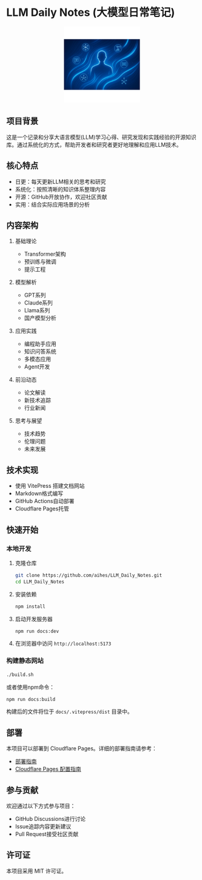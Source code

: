 # LLM Daily Notes (大模型日常笔记)

<p align="center">
  <img src="docs/public/logo-large.png" alt="LLM Daily Notes Logo" width="200">
</p>

## 项目背景
这是一个记录和分享大语言模型(LLM)学习心得、研究发现和实践经验的开源知识库。通过系统化的方式，帮助开发者和研究者更好地理解和应用LLM技术。

## 核心特点
- 日更：每天更新LLM相关的思考和研究
- 系统化：按照清晰的知识体系整理内容
- 开源：GitHub开放协作，欢迎社区贡献
- 实用：结合实际应用场景的分析

## 内容架构
1. 基础理论
   - Transformer架构
   - 预训练与微调
   - 提示工程

2. 模型解析
   - GPT系列
   - Claude系列
   - Llama系列
   - 国产模型分析

3. 应用实践
   - 编程助手应用
   - 知识问答系统
   - 多模态应用
   - Agent开发

4. 前沿动态
   - 论文解读
   - 新技术追踪
   - 行业新闻

5. 思考与展望
   - 技术趋势
   - 伦理问题
   - 未来发展

## 技术实现
- 使用 VitePress 搭建文档网站
- Markdown格式编写
- GitHub Actions自动部署
- Cloudflare Pages托管

## 快速开始

### 本地开发

1. 克隆仓库
   ```bash
   git clone https://github.com/aihes/LLM_Daily_Notes.git
   cd LLM_Daily_Notes
   ```

2. 安装依赖
   ```bash
   npm install
   ```

3. 启动开发服务器
   ```bash
   npm run docs:dev
   ```

4. 在浏览器中访问 `http://localhost:5173`

### 构建静态网站

```bash
./build.sh
```

或者使用npm命令：

```bash
npm run docs:build
```

构建后的文件将位于 `docs/.vitepress/dist` 目录中。

## 部署

本项目可以部署到 Cloudflare Pages。详细的部署指南请参考：

- [部署指南](DEPLOYMENT.md)
- [Cloudflare Pages 配置指南](CLOUDFLARE_SETUP.md)

## 参与贡献
欢迎通过以下方式参与项目：
- GitHub Discussions进行讨论
- Issue追踪内容更新建议
- Pull Request接受社区贡献

## 许可证

本项目采用 MIT 许可证。
